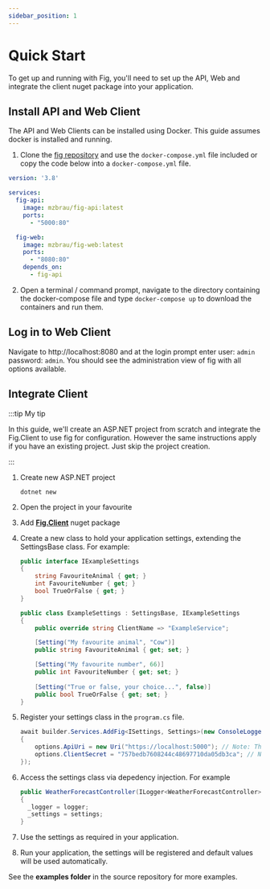 ```yaml
---
sidebar_position: 1
---
```


# Quick Start

To get up and running with Fig, you'll need to set up the API, Web and integrate the client nuget package into your application.

## Install API and Web Client

The API and Web Clients can be installed using Docker. This guide assumes docker is installed and running.

1. Clone the [fig repository](https://github.com/mzbrau/fig) and use the `docker-compose.yml` file included or copy the code below into a `docker-compose.yml` file.

```yaml
version: '3.8'

services:
  fig-api:
    image: mzbrau/fig-api:latest
    ports:
      - "5000:80"

  fig-web:
    image: mzbrau/fig-web:latest
    ports:
      - "8080:80"
    depends_on:
      - fig-api
```

2. Open a terminal / command prompt, navigate to the directory containing the docker-compose file and type `docker-compose up` to download the containers and run them.

## Log in to Web Client

Navigate to http://localhost:8080 and at the login prompt enter user: `admin` password: `admin`. You should see the administration view of fig with all options available.



## Integrate Client

:::tip My tip

In this guide, we'll create an ASP.NET project from scratch and integrate the Fig.Client to use fig for configuration. However the same instructions apply if you have an existing project. Just skip the project creation.

:::

1. Create new ASP.NET project

   ```
   dotnet new 
   ```

2. Open the project in your favourite

3. Add **[Fig.Client](https://www.nuget.org/packages/Fig.Client)** nuget package

4. Create a new class to hold your application settings, extending the SettingsBase class. For example:

   ```c#
   public interface IExampleSettings
   {
       string FavouriteAnimal { get; }
       int FavouriteNumber { get; }
       bool TrueOrFalse { get; }
   }
   
   public class ExampleSettings : SettingsBase, IExampleSettings
   {
       public override string ClientName => "ExampleService";
   
       [Setting("My favourite animal", "Cow")]
       public string FavouriteAnimal { get; set; }
   
       [Setting("My favourite number", 66)]
       public int FavouriteNumber { get; set; }
       
       [Setting("True or false, your choice...", false)]
       public bool TrueOrFalse { get; set; }
   }
   ```

5. Register your settings class in the `program.cs` file.

   ```c#
   await builder.Services.AddFig<ISettings, Settings>(new ConsoleLogger(), options =>
   {
       options.ApiUri = new Uri("https://localhost:5000"); // Note: This should match the api address and is better stored in the appSettings or as an environment variable.
       options.ClientSecret = "757bedb7608244c48697710da05db3ca"; // Note: This should be a unique guid and defined elsewhere
   });
   ```

6. Access the settings class via depedency injection. For example

   ```c#
   public WeatherForecastController(ILogger<WeatherForecastController> logger, IExampleSettings settings)
   {
     _logger = logger;
     _settings = settings;
   }
   ```

7. Use the settings as required in your application.

8. Run your application, the settings will be registered and default values will be used automatically.



See the **examples folder** in the source repository for more examples.

